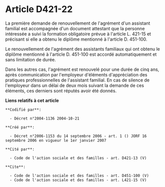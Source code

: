 # Article D421-22

La première demande de renouvellement de l'agrément d'un assistant familial est accompagnée d'un document attestant que la
personne intéressée a suivi la formation obligatoire prévue à l'article L. 421-15 et précisant si elle a obtenu le diplôme
mentionné à l'article D. 451-100. 

Le renouvellement de l'agrément des assistants familiaux qui ont obtenu le diplôme mentionné à l'article D. 451-100 est
accordé automatiquement et sans limitation de durée. 

Dans les autres cas, l'agrément est renouvelé pour une durée de cinq ans, après communication par l'employeur d'éléments
d'appréciation des pratiques professionnelles de l'assistant familial. En cas de silence de l'employeur dans un délai de deux
mois suivant la demande de ces éléments, ces derniers sont réputés avoir été donnés.

**Liens relatifs à cet article**

	**Codifié par**:

	  - Décret n°2004-1136 2004-10-21

	**Créé par**:

	  - Décret n°2006-1153 du 14 septembre 2006 - art. 1 () JORF 16 septembre 2006 en vigueur le 1er janvier 2007

	**Cité par**:

	  - Code de l'action sociale et des familles - art. D421-13 (V)

	**Cite**:

	  - Code de l'action sociale et des familles - art. D451-100 (V)
	  - Code de l'action sociale et des familles - art. L421-15 (V)
